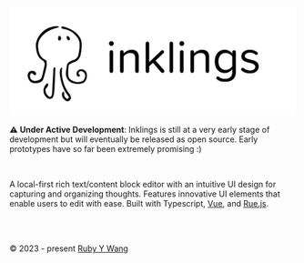 <div align="center">
<picture>
  <img width="520" src="https://github.com/ruby-cube/project-inklings/blob/main/inklings-logo.png" alt="inklings logo"/>
</picture>
</div>

⚠️ **Under Active Development**: Inklings is still at a very early stage of development but will eventually be released as open source. Early prototypes have so far been extremely promising :)

<br/>

A local-first rich text/content block editor with an intuitive UI design for capturing and organizing thoughts. Features innovative UI elements that enable users to edit with ease. Built with Typescript, [Vue](www.vuejs.org), and [Rue.js](https://github.com/ruby-cube/rue).

<br/>
<br/>

© 2023 - present [Ruby Y Wang](https://github.com/ruby-cube)